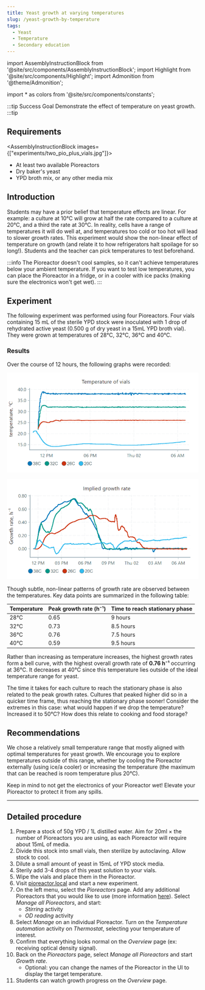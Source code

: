 ```yaml
---
title: Yeast growth at varying temperatures
slug: /yeast-growth-by-temperature
tags: 
  - Yeast
  - Temperature
  - Secondary education
---
```


import AssemblyInstructionBlock from '@site/src/components/AssemblyInstructionBlock';
import Highlight from '@site/src/components/Highlight';
import Admonition from '@theme/Admonition';

import * as colors from '@site/src/components/constants';

:::tip Success Goal
Demonstrate the effect of temperature on yeast growth. 
:::tip

## Requirements

<AssemblyInstructionBlock images={["experiments/two_pio_plus_vials.jpg"]}>

*   At least two available Pioreactors
*   Dry baker's yeast
*   YPD broth mix, or any other media mix

</AssemblyInstructionBlock>

## Introduction

Students may have a prior belief that temperature effects are linear. For example: a culture at 10℃ will grow at half the rate compared to a culture at 20℃, and a third the rate at 30℃. In reality, cells have a range of temperatures it will do well at, and temperatures too cold or too hot will lead to slower growth rates. This experiment would show the non-linear effect of temperature on growth (and relate it to how refrigerators halt spoilage for so long!). Students and the teacher can pick temperatures to test beforehand.

:::info
The Pioreactor doesn't cool samples, so it can't achieve temperatures below your ambient temperature. If you want to test low temperatures, you can place the Pioreactor in a fridge, or in a cooler with ice packs (making sure the electronics won't get wet).
:::

## Experiment

The following experiment was performed using four Pioreactors. Four vials containing 15 mL of the sterile YPD stock were inoculated with 1 drop of rehydrated active yeast (0.500 g of dry yeast in a 15mL YPD broth vial). They were grown at temperatures of 28°C, 32°C, 36°C and 40°C. 

### Results

Over the course of 12 hours, the following graphs were recorded: 

![](/img/experiments/temperature_temp.png)

![](/img/experiments/temperature_growth_rate.png)

Though subtle, non-linear patterns of growth rate are observed between the temperatures. Key data points are summarized in the following table: 

|Temperature|Peak growth rate (h⁻¹)|Time to reach stationary phase|
|------------------|----------------|--------------------|
|28°C|0.65|9 hours|
|32°C|0.73|8.5 hours|
|36°C|0.76|7.5 hours|
|40°C|0.59|9.5 hours|

Rather than increasing as temperature increases, the highest growth rates form a bell curve, with the highest overall growth rate of **0.76 h⁻¹** occurring at 36°C. It decreases at 40°C since this temperature lies outside of the ideal temperature range for yeast. 

The time it takes for each culture to reach the stationary phase is also related to the peak growth rates. Cultures that peaked higher did so in a quicker time frame, thus reaching the stationary phase sooner! Consider the extremes in this case: what would happen if we drop the temperature? Increased it to 50°C? How does this relate to cooking and food storage? 

## Recommendations 

We chose a relatively small temperature range that mostly aligned with optimal temperatures for yeast growth. We encourage you to explore temperatures outside of this range, whether by cooling the Pioreactor externally (using ice/a cooler) or increasing the temperature (the maximum that can be reached is room temperature plus 20°C).

Keep in mind to not get the electronics of your Pioreactor wet! Elevate your Pioreactor to protect it from any spills. 

-----

## Detailed procedure

1. Prepare a stock of 50g YPD / 1L distilled water. Aim for 20ml × the number of Pioreactors you are using, as each Pioreactor will require about 15mL of media.
2. Divide this stock into small vials, then sterilize by autoclaving. Allow stock to cool.
6. Dilute a small amount of yeast in 15mL of YPD stock media. 
7. Sterily add 3-4 drops of this yeast solution to your vials. 
8. Wipe the vials and place them in the Pioreactor.
6. Visit [pioreactor.local](http://pioreactor.local) and start a new experiment.
7. On the left menu, select the _Pioreactors_ page. Add any additional Pioreactors that you would like to use (more information [here](/user-guide/create-cluster)). Select _Manage all Pioreactors_, and start:
	*	_Stirring_ activity
	*	_OD reading_ activity
8. Select _Manage_ on an individual Pioreactor. Turn on the _Temperature automation_ activity on _Thermostat_, selecting your temperature of interest.
8. Confirm that everything looks normal on the _Overview_ page (ex: receiving optical density signal).
9. Back on the _Pioreactors_ page, select _Manage all Pioreactors_ and start _Growth rate_. 
	* Optional: you can change the names of the Pioreactor in the UI to display the target temperature.
11. Students can watch growth progress on the _Overview_ page. 
